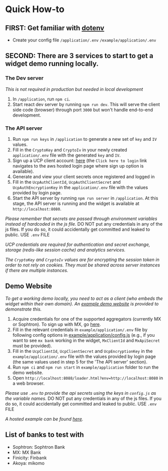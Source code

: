 # Quick How-to

## FIRST: Get familiar with [dotenv](https://www.npmjs.com/package/dotenv)
- Create your config file `/application/.env` `/example/application/.env`

## SECOND: There are 3 services to start to get a widget demo running locally.
### The Dev server
*This is not required in production but needed in local development*
  1. In `/application`, run `npm ci`.
  2. Start react dev server by running `npm run dev`. This will serve the client side code (browser) through port `3000` but won't handle end-to-end development.

### The API server
  1. Run `npm run keys` in `/application` to generate a new set of `key` and `IV` values.
  2. Fill in the `CryptoKey` and `CryptoIv` in your newly created `application/.env` file with the generated `key` and `IV`.
  3. Sign up a UCP client account: [here](https://ucp-login.sophtron-prod.com/) (the `Click here to login` link navigates to the aws hosted login page where sign up option is available).
  4. Generate and view your client secrets once registered and logged in
  5. Fill in the `UcpAuthClientId`, `UcpAuthClientSecret` and `UcpAuthEncryptionKey` in the `application/.env` file with the values provided by login page.
  6. Start the API server by running `npm run server` in `/application`. At this stage, the API server is running and the widget is available at `http://localhost:8080`.

  *Please remember that secrets are passed through environment variables instead of hardcoded in the js file.*
  DO NOT put any credentials in any of the js files. If you do so, it could accidentally get committed and leaked to public.
  USE `.env` FILE

  *UCP credentials are required for authentication and secret exchange, storage (redis-like session cache) and analytics services.*
  
  *The `CryptoKey` and `CryptoIv` values are for encrypting the session token in order to not rely on cookies. They must be shared across server instances if there are multiple instances.*

## Demo Website

*To get a working demo locally, you need to act as a client (who embeds the widget within their own domain). An [example demo website](../example/README.md) is provided to demonstrate this.*

  1. Acquire credentials for one of the supported aggregators (currently MX or Sophtron). To sign up with MX, go [here](https://dashboard.mx.com/sign_up).
  2. Fill in the relevant credentials in `example/application/.env` file by following config options in [example/application/config.js](../example/application/config.js) (e.g., if you want to see `mx bank` working in the widget, `MxClientId` and `MxApiSecret` must be provided).
  3. Fill in the `UcpClientId`, `UcpClientSecret` and `UcpEncryptionKey` in the `example/application/.env` file with the values provided by login page (the same values used in step 5 for the 'The API server' section).
  4. Run `npm ci` and `npm run start` in `example/application` folder to run the demo website.
  5. Open `http://localhost:8088/loader.html?env=http://localhost:8080` in a web browser.

*Please use `.env` to provide the api secrets using the keys in `config.js` as the variable names.*
DO NOT put any credentials in any of the js files. If you do so, it could accidentally get committed and leaked to public.
USE `.env` FILE

*A hosted example can be found [here](https://ucp-demo.sophtron-prod.com/loader.html?env=https://ucp-widget.sophtron-prod.com).*

## List of banks to test with 
- Sophtron: Sophtron Bank
- MX: MX Bank
- Finicity: Finbank
- Akoya: mikomo